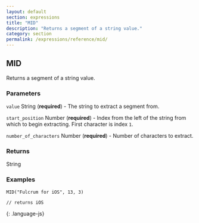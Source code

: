 ```yaml
---
layout: default
section: expressions
title: "MID"
description: "Returns a segment of a string value."
category: section
permalink: /expressions/reference/mid/
---
```


## MID

Returns a segment of a string value.

### Parameters

`value` String (__required__) - The string to extract a segment from.

`start_position` Number (__required__) - Index from the left of the string from which to begin extracting. First character is index `1`.

`number_of_characters` Number (__required__) - Number of characters to extract.

### Returns

String

### Examples

~~~
MID("Fulcrum for iOS", 13, 3)

// returns iOS
~~~
{: .language-js}